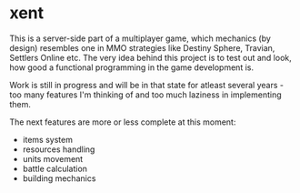 # xent
This is a server-side part of a multiplayer game, which mechanics (by design) resembles one in MMO strategies like Destiny Sphere, Travian, Settlers Online etc.
The very idea behind this project is to test out and look, how good a functional programming in the game development is. 

Work is still in progress and will be in that state for atleast several years - too many features I'm thinking of and too much laziness in implementing them.

The next features are more or less complete at this moment:

- items system
- resources handling
- units movement
- battle calculation
- building mechanics
